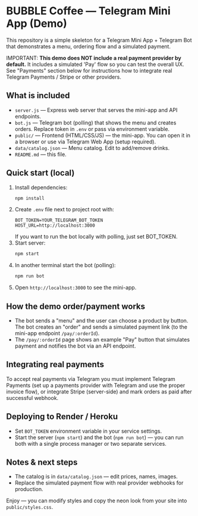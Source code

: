 # BUBBLE Coffee — Telegram Mini App (Demo)

This repository is a simple skeleton for a Telegram Mini App + Telegram Bot that demonstrates a menu, ordering flow and a simulated payment.

IMPORTANT: **This demo does NOT include a real payment provider by default.** It includes a simulated 'Pay' flow so you can test the overall UX. See "Payments" section below for instructions how to integrate real Telegram Payments / Stripe or other providers.

## What is included
- `server.js` — Express web server that serves the mini-app and API endpoints.
- `bot.js` — Telegram bot (polling) that shows the menu and creates orders. Replace token in `.env` or pass via environment variable.
- `public/` — Frontend (HTML/CSS/JS) — the mini-app. You can open it in a browser or use via Telegram Web App (setup required).
- `data/catalog.json` — Menu catalog. Edit to add/remove drinks.
- `README.md` — this file.

## Quick start (local)
1. Install dependencies:
   ```bash
   npm install
   ```
2. Create `.env` file next to project root with:
   ```env
   BOT_TOKEN=YOUR_TELEGRAM_BOT_TOKEN
   HOST_URL=http://localhost:3000
   ```
   If you want to run the bot locally with polling, just set BOT_TOKEN.
3. Start server:
   ```bash
   npm start
   ```
4. In another terminal start the bot (polling):
   ```bash
   npm run bot
   ```
5. Open `http://localhost:3000` to see the mini-app.

## How the demo order/payment works
- The bot sends a "menu" and the user can choose a product by button. The bot creates an "order" and sends a simulated payment link (to the mini-app endpoint `/pay/:orderId`).
- The `/pay/:orderId` page shows an example "Pay" button that simulates payment and notifies the bot via an API endpoint.

## Integrating real payments
To accept real payments via Telegram you must implement Telegram Payments (set up a payments provider with Telegram and use the proper invoice flow),
or integrate Stripe (server-side) and mark orders as paid after successful webhook.

## Deploying to Render / Heroku
- Set `BOT_TOKEN` environment variable in your service settings.
- Start the server (`npm start`) and the bot (`npm run bot`) — you can run both with a single process manager or two separate services.

## Notes & next steps
- The catalog is in `data/catalog.json` — edit prices, names, images.
- Replace the simulated payment flow with real provider webhooks for production.

Enjoy — you can modify styles and copy the neon look from your site into `public/styles.css`.
